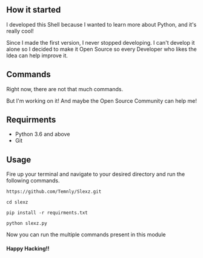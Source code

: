 
How it started
---------------

I developed this Shell because I wanted to learn more about Python, and it's really cool!

Since I made the first version, I never stopped developing. I can't develop it alone so I decided to make it Open Source so every Developer who likes the Idea can help improve it.





Commands
---------------

Right now, there are not that much commands.

But I'm working on it! And maybe the Open 
Source Community can help me!

Requirments
--------------

<ul>
  <li> Python 3.6 and above </li>
  <li> Git</li>
</ul>

Usage
-------

Fire up your terminal and navigate to your desired directory
and run the following commands.

```
https://github.com/Temnly/Slexz.git
```

```
cd slexz
```

```
pip install -r requirments.txt
```
```
python slexz.py
```


Now you can run the multiple commands present in this module

#### Happy Hacking!!
